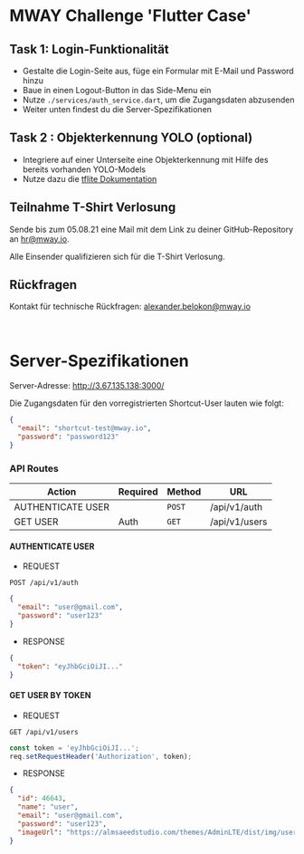 # MWAY Challenge 'Flutter Case'

## Task 1: Login-Funktionalität

- Gestalte die Login-Seite aus, füge ein Formular mit E-Mail und Password hinzu
- Baue in einen Logout-Button in das Side-Menu ein
- Nutze `./services/auth_service.dart`, um die Zugangsdaten abzusenden
- Weiter unten findest du die Server-Spezifikationen 

## Task 2 : Objekterkennung YOLO (optional)

- Integriere auf einer Unterseite eine Objekterkennung mit Hilfe des bereits vorhanden YOLO-Models
- Nutze dazu die [tflite Dokumentation](https://github.com/shaqian/flutter_tflite#tiny-yolov2)

## Teilnahme T-Shirt Verlosung

Sende bis zum 05.08.21 eine Mail mit dem Link zu deiner GitHub-Repository an hr@mway.io. 

Alle Einsender qualifizieren sich für die T-Shirt Verlosung.

## Rückfragen

Kontakt für technische Rückfragen: alexander.belokon@mway.io

<br>

# Server-Spezifikationen

Server-Adresse: http://3.67.135.138:3000/

Die Zugangsdaten für den vorregistrierten Shortcut-User lauten wie folgt:

```json
{
  "email": "shortcut-test@mway.io",
  "password": "password123"
}
```

### API Routes ###
|   Action            | Required |  Method  | URL
|   ------------------|----------|----------|--------------
|   AUTHENTICATE USER |          | `POST`   | /api/v1/auth
|   GET USER          |   Auth   | `GET`    | /api/v1/users

#### AUTHENTICATE USER ####
* REQUEST
```
POST /api/v1/auth
```
```json
{
  "email": "user@gmail.com",
  "password": "user123"
}
```
* RESPONSE
```json
{
  "token": "eyJhbGciOiJI..."
}
```

#### GET USER BY TOKEN ####
* REQUEST
```
GET /api/v1/users
```
```javascript
const token = 'eyJhbGciOiJI...';
req.setRequestHeader('Authorization', token);
```
* RESPONSE
```json
{
  "id": 46643,
  "name": "user",
  "email": "user@gmail.com",
  "password": "user123",
  "imageUrl": "https://almsaeedstudio.com/themes/AdminLTE/dist/img/user2-160x160.jpg"
}
```

